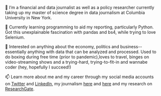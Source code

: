 👀 I’m a financial and data journalist as well as a policy researcher currently taking up my master of science degree
in data journalism at Columbia University in New York.

🌱 Currently learning programming to aid my reporting, particularly Python. Got this unexplainable fascination with pandas and bs4, while trying to love Selenium.

💞️ Interested on anything about the economy, politics and business-- essentially anything with data that can be analyzed and processed. Used to do boxing during free time (prior to pandemic),loves to travel, binges on video-streaming shows and a trying-hard, trying-to-fit-in and wannabe coder (hey, hopefully I succeed!)

📫 Learn more about me and my career through my social media accounts on [Twitter](https://twitter.com/prinzmagtulis) and [LinkedIn](https://www.linkedin.com/in/prinzmagtulis/), my journalism [here](https://www.philstar.com/authors/1097494/prinz-magtulis) and [here](https://www.ft.com/search?q=prinz+magtulis) and my research on [ResearchGate](https://www.researchgate.net/profile/Prinz-Magtulis).

<!---
prinz-magtulis/prinz-magtulis is a ✨ special ✨ repository because its `README.md` (this file) appears on your GitHub profile.
You can click the Preview link to take a look at your changes.
--->
